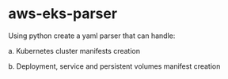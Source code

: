 # aws-eks-parser

Using python create a yaml parser that can handle: 

a. Kubernetes cluster manifests creation 

b. Deployment, service and persistent volumes manifest creation 
